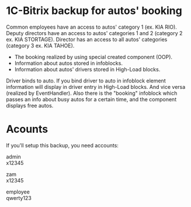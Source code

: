 # 1C-Bitrix backup for autos' booking
Common employees have an access to autos' category 1 (ex. KIA RIO).
Deputy directors have an access to autos' categories 1 and 2 (category 2 ex. KIA STORTAGE).
Director has an access to all autos' categories (category 3 ex. KIA TAHOE).

- The booking realized by using special created component (OOP). 
- Information about autos stored in infoblocks.
- Information about autos' drivers stored in High-Load blocks.

Driver binds to auto. If you bind driver to auto in infoblock element information will display in driver entry in High-Load blocks. And vice versa (realized by EventHandler).
Also there is the "booking" infoblock which passes an info about busy autos for a certain time, and the component displays free autos.

# Acounts
If you'll setup this backup, you need accounts:

admin <br>
x12345

zam <br>
x12345

employee <br>
qwerty123

